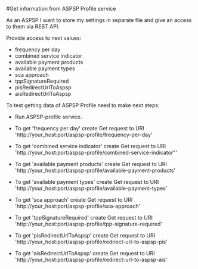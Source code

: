 #Get information from ASPSP Profile service

As an ASPSP I want to store my settings in separate file and give an access to them via REST API.

Provide access to next values:
 - frequency per day
 - combined service indicator
 - available payment products
 - available payment types
 - sca approach
 - tppSignatureRequired
 - pisRedirectUrlToAspsp
 - aisRedirectUrlToAspsp
 
 To test getting data of ASPSP Profile need to make next steps:
 
 * Run ASPSP-profile service.
 
 * To get 'frequency per day' create Get request to URI 'http://your_host:port/aspsp-profile/frequency-per-day'  
 
 * To get 'combined service indicator' create Get request to URI 'http://your_host:port/aspsp-profile/combined-service-indicator"'
 
 * To get 'available payment products' create Get request to URI 'http://your_host:port/aspsp-profile/available-payment-products'
 
 * To get 'available payment types' create Get request to URI 'http://your_host:port/aspsp-profile/available-payment-types'
  
 * To get 'sca approach' create Get request to URI 'http://your_host:port/aspsp-profile/sca-approach'
 
 * To get 'tppSignatureRequired' create Get request to URI 'http://your_host:port/aspsp-profile/tpp-signature-required'

 * To get 'pisRedirectUrlToAspsp' create Get request to URI 'http://your_host:port/aspsp-profile/redirect-url-to-aspsp-pis'

 * To get 'aisRedirectUrlToAspsp' create Get request to URI 'http://your_host:port/aspsp-profile/redirect-url-to-aspsp-ais'

